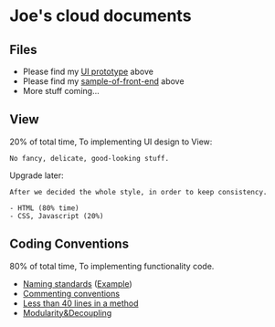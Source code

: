 # Joe's cloud documents

## Files
  - Please find my [UI prototype](https://github.com/sfpprxy/myhub/tree/master/UI%20Prototype) above
  - Please find my [sample-of-front-end](https://github.com/sfpprxy/myhub/tree/master/sample-of-front-end) above
  - More stuff coming...

## View
20% of total time, To implementing UI design to View:

    No fancy, delicate, good-looking stuff.

Upgrade later:

    After we decided the whole style, in order to keep consistency.

    - HTML (80% time)
    - CSS, Javascript (20%)

## Coding Conventions
80% of total time, To implementing functionality code.

  - [Naming standards](https://msdn.microsoft.com/en-us/library/x2dbyw72(v=vs.71).aspx) ([Example](https://raw.githubusercontent.com/sfpprxy/myhub/master/Archive/Project%20C%23%20-%207.png))
  - [Commenting conventions](https://msdn.microsoft.com/zh-cn/library/ff926074.aspx#Anchor_2)
  - [Less than 40 lines in a method](https://raw.githubusercontent.com/sfpprxy/myhub/master/Archive/Project%20C%23%20-%208.png)
  - [Modularity&Decoupling](http://www.answers.com/Q/What_does_Decoupling_mean_in_Object_Oriented_System)
